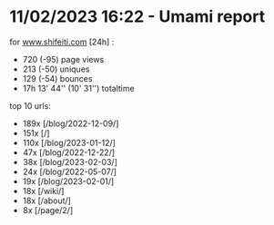 # 11/02/2023 16:22 - Umami report
for www.shifeiti.com [24h] :

 - 720 (-95) page views
 - 213 (-50) uniques
 - 129 (-54) bounces
 - 17h 13' 44'' (10' 31'') totaltime


top 10 urls:
 - 189x [/blog/2022-12-09/]
 - 151x [/]
 - 110x [/blog/2023-01-12/]
 - 47x [/blog/2022-12-22/]
 - 38x [/blog/2023-02-03/]
 - 24x [/blog/2022-05-07/]
 - 19x [/blog/2023-02-01/]
 - 18x [/wiki/]
 - 18x [/about/]
 - 8x [/page/2/]


